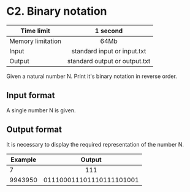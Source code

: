 # C2. Binary notation


| Time limit     | 1 second           |
| ------------- |:-------------:|
|  Memory limitation   | 64Mb| 
| Input  | standard input or input.txt | 
| Output | standard output or output.txt | 

Given a natural number N. Print it's binary notation in reverse order.

## **Input format**

A single number N is given.

## **Output format**

It is necessary to display the required representation of the number N.


| Example    | Output        |
| ------------- |:-------------:|
|  7 | 111 |
| 9943950 | 011100011101110111101001 |


